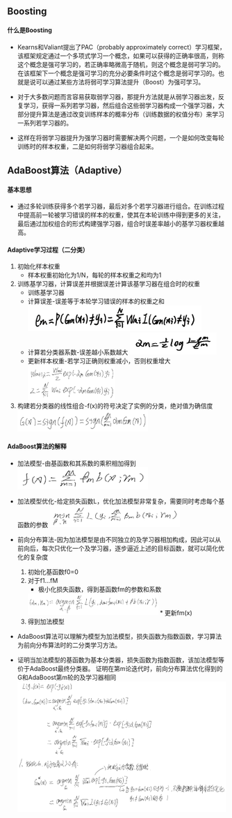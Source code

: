 ## Boosting

#### 什么是Boosting

* Kearns和Valiant提出了PAC（probably approximately correct）学习框架，该框架规定通过一个多项式学习一个概念，如果可以获得的正确率很高，则称这个概念是强可学习的，若正确率略微高于随机，则这个概念是弱可学习的。在该框架下一个概念是强可学习的充分必要条件时这个概念是弱可学习的。也就是说可以通过某些方法将弱可学习算法提升（Boost）为强可学习。

* 对于大多数问题而言容易获取弱学习器，那提升方法就是从弱学习器出发，反复学习，获得一系列若学习器，然后组合这些弱学习器构成一个强学习器，大部分提升算法是通过改变训练样本的概率分布（训练数据的权值分布）来学习一系列若学习器的。

* 这样在将弱学习器提升为强学习器时需要解决两个问题，一个是如何改变每轮训练时的样本权重，二是如何将弱学习器组合起来。

## AdaBoost算法（Adaptive）

#### 基本思想

* 通过多轮训练获得多个若学习器，最后对多个若学习器进行组合。在训练过程中提高前一轮被学习错误的样本的权重，使其在本轮训练中得到更多的关注，最后通过加权组合的形式构建强学习器，组合时误差率越小的基学习器权重越高。

#### Adaptive学习过程（二分类）

1. 初始化样本权重
    * 样本权重初始化为1/N，每轮的样本权重之和均为1
2. 训练基学习器，计算误差并根据误差计算该基学习器在组合时的权重
    * 训练基学习器
    * 计算误差-误差等于本轮学习错误的样本的权重之和
        <img width='400' height='60' src="./img/Boosting&AdaBoost1.png"/>
    * 计算若分类器系数-误差越小系数越大
        <img width='200' height='50' src="./img/Boosting&AdaBoost2.png"/>
    * 更新样本权重-若学习正确则权重减小，否则权重增大
        <img width='200' height='80' src="./img/Boosting&AdaBoost3.png"/>
3. 构建若分类器的线性组合-f(x)的符号决定了实例的分类，绝对值为确信度
        <img width='300' height='50' src="./img/Boosting&AdaBoost4.png"/>

#### AdaBoost算法的解释
* 加法模型-由基函数和其系数的乘积相加得到
        <img width='300' height='50' src="./img/Boosting&AdaBoost5.png"/>
* 加法模型优化-给定损失函数L，优化加法模型非常复杂，需要同时考虑每个基函数的参数
        <img width='300' height='50' src="./img/Boosting&AdaBoost6.png"/>
* 前向分布算法-因为加法模型是由不同独立的及学习器相加构成，因此可以从前向后，每次只优化一个及学习器，逐步逼近上述的目标函数，就可以简化优化的复杂度
    1. 初始化基函数f0=0
    2. 对于f1...fM
        * 极小化损失函数，得到基函数fm的参数和系数
        <img width='300' height='50' src="./img/Boosting&AdaBoost7.png"/>
        * 更新fm(x)
    4. 得到加法模型

* AdaBoost算法可以理解为模型为加法模型，损失函数为指数函数，学习算法为前向分布算法时的二分类学习方法。

* 证明当加法模型的基函数为基本分类器，损失函数为指数函数，该加法模型等价于AdaBoost最终分类器。
    证明在第m论迭代时，前向分布算法优化得到的G和AdaBoost第m轮的及学习器相同
        <img width='600' height='300' src="./img/Boosting&AdaBoost8.png"/>


